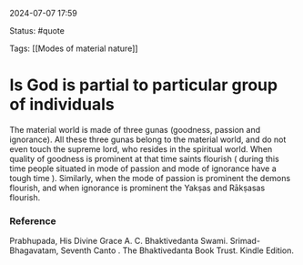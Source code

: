 2024-07-07 17:59

Status: #quote

Tags: [[Modes of material nature]]

# Is God is partial to particular group of individuals

The material world is made of three gunas (goodness, passion and ignorance). All these three gunas belong to the material world, and do not even touch the supreme lord, who resides in the spiritual world. When quality of goodness is prominent at that time saints flourish ( during this time people situated in mode of passion and mode of ignorance have a  tough time ). Similarly, when the mode of passion is prominent the demons flourish, and when ignorance is prominent the Yakṣas and Rākṣasas flourish.


### Reference

Prabhupada, His Divine Grace A. C. Bhaktivedanta Swami. Srimad-Bhagavatam, Seventh Canto . The Bhaktivedanta Book Trust. Kindle Edition. 
